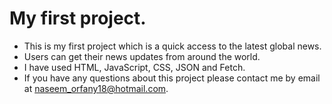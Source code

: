 # My first project.
* This is my first project which is a quick access to the latest global news.
* Users can get their news updates from around the world.
* I have used HTML, JavaScript, CSS, JSON and Fetch.
* If you have any questions about this project please contact me by email at naseem_orfany18@hotmail.com.